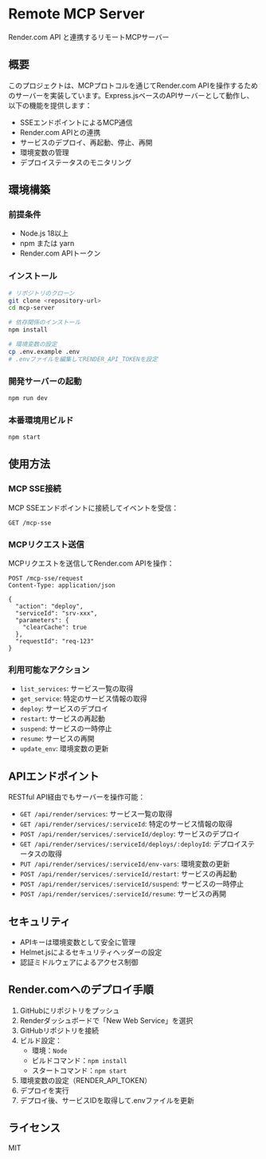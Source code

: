 # Remote MCP Server

Render.com API と連携するリモートMCPサーバー

## 概要

このプロジェクトは、MCPプロトコルを通じてRender.com APIを操作するためのサーバーを実装しています。Express.jsベースのAPIサーバーとして動作し、以下の機能を提供します：

- SSEエンドポイントによるMCP通信
- Render.com APIとの連携
- サービスのデプロイ、再起動、停止、再開
- 環境変数の管理
- デプロイステータスのモニタリング

## 環境構築

### 前提条件

- Node.js 18以上
- npm または yarn
- Render.com APIトークン

### インストール

```bash
# リポジトリのクローン
git clone <repository-url>
cd mcp-server

# 依存関係のインストール
npm install

# 環境変数の設定
cp .env.example .env
# .envファイルを編集してRENDER_API_TOKENを設定
```

### 開発サーバーの起動

```bash
npm run dev
```

### 本番環境用ビルド

```bash
npm start
```

## 使用方法

### MCP SSE接続

MCP SSEエンドポイントに接続してイベントを受信：

```
GET /mcp-sse
```

### MCPリクエスト送信

MCPリクエストを送信してRender.com APIを操作：

```
POST /mcp-sse/request
Content-Type: application/json

{
  "action": "deploy",
  "serviceId": "srv-xxx",
  "parameters": {
    "clearCache": true
  },
  "requestId": "req-123"
}
```

### 利用可能なアクション

- `list_services`: サービス一覧の取得
- `get_service`: 特定のサービス情報の取得
- `deploy`: サービスのデプロイ
- `restart`: サービスの再起動
- `suspend`: サービスの一時停止
- `resume`: サービスの再開
- `update_env`: 環境変数の更新

## APIエンドポイント

RESTful API経由でもサーバーを操作可能：

- `GET /api/render/services`: サービス一覧の取得
- `GET /api/render/services/:serviceId`: 特定のサービス情報の取得
- `POST /api/render/services/:serviceId/deploy`: サービスのデプロイ
- `GET /api/render/services/:serviceId/deploys/:deployId`: デプロイステータスの取得
- `PUT /api/render/services/:serviceId/env-vars`: 環境変数の更新
- `POST /api/render/services/:serviceId/restart`: サービスの再起動
- `POST /api/render/services/:serviceId/suspend`: サービスの一時停止
- `POST /api/render/services/:serviceId/resume`: サービスの再開

## セキュリティ

- APIキーは環境変数として安全に管理
- Helmet.jsによるセキュリティヘッダーの設定
- 認証ミドルウェアによるアクセス制御

## Render.comへのデプロイ手順

1. GitHubにリポジトリをプッシュ
2. Renderダッシュボードで「New Web Service」を選択
3. GitHubリポジトリを接続
4. ビルド設定：
   - 環境：`Node`
   - ビルドコマンド：`npm install`
   - スタートコマンド：`npm start`
5. 環境変数の設定（RENDER_API_TOKEN）
6. デプロイを実行
7. デプロイ後、サービスIDを取得して.envファイルを更新

## ライセンス

MIT
